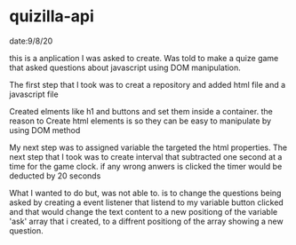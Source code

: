 # quizilla-api

date:9/8/20

this is a anplication I was asked to create. Was told to make a quize game that asked questions about javascript using DOM manipulation.

The first step that I took was to creat a repository and added html file and a javascript file

Created elments like h1 and buttons and set them inside a container.
the reason to Create html elements is so they can be easy to manipulate by
using DOM method

My next step was to assigned variable the targeted the html properties.
The next step that I took was to create interval that subtracted one second at a time
for the game clock. if any wrong anwers is clicked the timer would be deducted by 20 seconds

What I wanted to do but, was not able to. is to change the questions being asked by creating
a event listener that listend to my variable button clicked and that would change the text content to
a new positiong of the variable 'ask' array that i created, to a diffrent positiong of the array
showing a new question.
